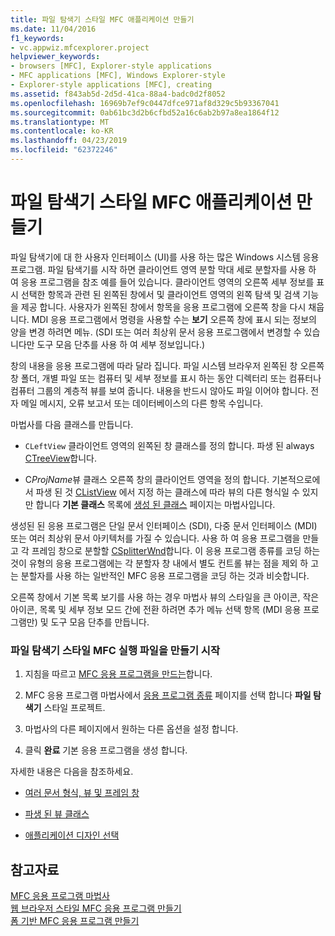 ```yaml
---
title: 파일 탐색기 스타일 MFC 애플리케이션 만들기
ms.date: 11/04/2016
f1_keywords:
- vc.appwiz.mfcexplorer.project
helpviewer_keywords:
- browsers [MFC], Explorer-style applications
- MFC applications [MFC], Windows Explorer-style
- Explorer-style applications [MFC], creating
ms.assetid: f843ab5d-2d5d-41ca-88a4-badc0d2f8052
ms.openlocfilehash: 16969b7ef9c0447dfce971af8d329c5b93367041
ms.sourcegitcommit: 0ab61bc3d2b6cfbd52a16c6ab2b97a8ea1864f12
ms.translationtype: MT
ms.contentlocale: ko-KR
ms.lasthandoff: 04/23/2019
ms.locfileid: "62372246"
---
```

# <a name="creating-a-file-explorer-style-mfc-application"></a>파일 탐색기 스타일 MFC 애플리케이션 만들기

파일 탐색기에 대 한 사용자 인터페이스 (UI)를 사용 하는 많은 Windows 시스템 응용 프로그램. 파일 탐색기를 시작 하면 클라이언트 영역 분할 막대 세로 분할자를 사용 하 여 응용 프로그램을 참조 예를 들어 있습니다. 클라이언트 영역의 오른쪽 세부 정보를 표시 선택한 항목과 관련 된 왼쪽된 창에서 및 클라이언트 영역의 왼쪽 탐색 및 검색 기능을 제공 합니다. 사용자가 왼쪽된 창에서 항목을 응용 프로그램에 오른쪽 창을 다시 채웁니다. MDI 응용 프로그램에서 명령을 사용할 수는 **보기** 오른쪽 창에 표시 되는 정보의 양을 변경 하려면 메뉴. (SDI 또는 여러 최상위 문서 응용 프로그램에서 변경할 수 있습니다만 도구 모음 단추를 사용 하 여 세부 정보입니다.)

창의 내용을 응용 프로그램에 따라 달라 집니다. 파일 시스템 브라우저 왼쪽된 창 오른쪽 창 폴더, 개별 파일 또는 컴퓨터 및 세부 정보를 표시 하는 동안 디렉터리 또는 컴퓨터나 컴퓨터 그룹의 계층적 뷰를 보여 줍니다. 내용을 반드시 않아도 파일 이어야 합니다. 전자 메일 메시지, 오류 보고서 또는 데이터베이스의 다른 항목 수입니다.

마법사를 다음 클래스를 만듭니다.

- `CLeftView` 클라이언트 영역의 왼쪽된 창 클래스를 정의 합니다. 파생 된 always [CTreeView](../../mfc/reference/ctreeview-class.md)합니다.

- C*ProjName*뷰 클래스 오른쪽 창의 클라이언트 영역을 정의 합니다. 기본적으로에서 파생 된 것 [CListView](../../mfc/reference/clistview-class.md) 에서 지정 하는 클래스에 따라 뷰의 다른 형식일 수 있지만 합니다 **기본 클래스** 목록에 [생성 된 클래스](../../mfc/reference/generated-classes-mfc-application-wizard.md) 페이지는 마법사입니다.

생성된 된 응용 프로그램은 단일 문서 인터페이스 (SDI), 다중 문서 인터페이스 (MDI) 또는 여러 최상위 문서 아키텍처를 가질 수 있습니다. 사용 하 여 응용 프로그램을 만들고 각 프레임 창으로 분할할 [CSplitterWnd](../../mfc/reference/csplitterwnd-class.md)합니다. 이 응용 프로그램 종류를 코딩 하는 것이 유형의 응용 프로그램에는 각 분할자 창 내에서 별도 컨트롤 뷰는 점을 제외 하 고는 분할자를 사용 하는 일반적인 MFC 응용 프로그램을 코딩 하는 것과 비슷합니다.

오른쪽 창에서 기본 목록 보기를 사용 하는 경우 마법사 뷰의 스타일을 큰 아이콘, 작은 아이콘, 목록 및 세부 정보 모드 간에 전환 하려면 추가 메뉴 선택 항목 (MDI 응용 프로그램만) 및 도구 모음 단추를 만듭니다.

### <a name="to-begin-creating-a-file-explorer-style-mfc-executable"></a>파일 탐색기 스타일 MFC 실행 파일을 만들기 시작

1. 지침을 따르고 [MFC 응용 프로그램을 만드는](../../mfc/reference/creating-an-mfc-application.md)합니다.

1. MFC 응용 프로그램 마법사에서 [응용 프로그램 종류](../../mfc/reference/application-type-mfc-application-wizard.md) 페이지를 선택 합니다 **파일 탐색기** 스타일 프로젝트.

1. 마법사의 다른 페이지에서 원하는 다른 옵션을 설정 합니다.

1. 클릭 **완료** 기본 응용 프로그램을 생성 합니다.

자세한 내용은 다음을 참조하세요.

- [여러 문서 형식, 뷰 및 프레임 창](../../mfc/multiple-document-types-views-and-frame-windows.md)

- [파생 된 뷰 클래스](../../mfc/derived-view-classes-available-in-mfc.md)

- [애플리케이션 디자인 선택](../../mfc/application-design-choices.md)

## <a name="see-also"></a>참고자료

[MFC 응용 프로그램 마법사](../../mfc/reference/mfc-application-wizard.md)<br/>
[웹 브라우저 스타일 MFC 응용 프로그램 만들기](../../mfc/reference/creating-a-web-browser-style-mfc-application.md)<br/>
[폼 기반 MFC 응용 프로그램 만들기](../../mfc/reference/creating-a-forms-based-mfc-application.md)
